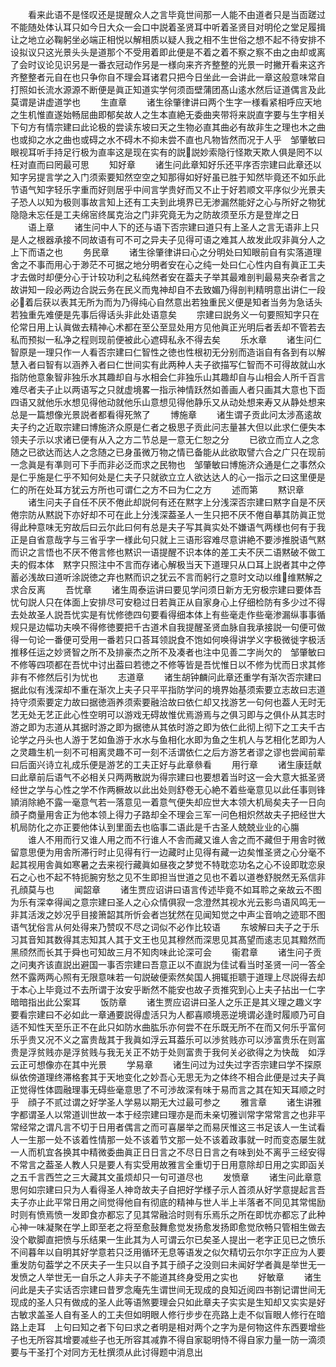 <!-- { "loadSidebar": true } -->
　　看来此语不是怪叹还是提醒众人之言毕竟世间那一人能不由道者只是当靣蹉过不能随处体认耳只如今日大众一会口中説着圣贤耳中听着圣贤目对明伦之堂足履揖让之地立必鞠躬坐必端正相悦以解相质以疑人我之相不生世俗之想不起不待安排不设拟议只这光景头头是道那个不受用着即此便是不着之着不察之察不由之由却或离了会时议论见识另是一番衣冠动作另是一様向来齐齐整整的光景一时撇开看来这齐齐整整者元自在也只争你自不理会耳诸君只把今日坐此一会讲此一章这般意味常自打照如长流水源源不断便是眞正知道实学何须靣壁蒲团髙山逺水然后证道偶言及此莫谓是讲虚道学也
　　生直章
　　诸生徐肇律讲曰两个生字一様看紧相呼应天地之生机惟直遂始畅屈曲即郁矣故人之生本直絶无委曲夹带将来説直字要与生字相关下句方有情宗建曰此论极的尝读东坡曰天之生物必直其曲必有故非生之理也木之曲也或抑之水之曲也或碍之水不碍木不抑未尝不直也凡物皆然而况于人乎　邹肇敏曰眼视耳听手持足行极为直率这是现在实有的説説妙索隐行怪欺天欺人俱是罔不以枉对直而曰罔最可思
　　知好章
　　诸生问此章知好乐还平序否宗建曰此章还以知字另提言学之入门须索要知然空空之知那得如好好虽已胜于知然毕竟还不如乐此节语气知字轻乐字重而好则居乎中间言学贵好而又不止于好若顺文平序似少光景夫子恐人以知为极则事故言知上还有工夫到此境界已无渗漏然能好之心与所好之物犹隐隐未忘任是工夫绵宻终属克治之门非究竟无为之防故须至乐方是登岸之日
　　语上章
　　诸生问中人下的还与语下否宗建曰道只有上圣人之言无语非上只是人之根器承接不同故语有可不可之异夫子见得可语之难其人故发此叹非眞分人之上下而语之也
　　务民章
　　诸生徐肇律讲曰心之分明处曰知眼前自有实落道理舍之不事而用心于渺茫不可据之地分明者安在心之纯一处曰仁心性内自有眞正工夫才去做时却便分心于计较功利之私纯然者安在葢夫子举其最难剖判最易夹杂者言之故讲知一段必两边合説云务在民义而鬼神却自不去致媚乃得剖判精明意出讲仁一段必着后获以表其无所为而为乃得纯心自然意出若独重民义便是知者当务为急话头若独重先难便是先事后得话头非此处语意矣
　　宗建曰説务义一句要照知字只在伦常日用上认眞做去精神心术都在至公至显处用方见他眞正光明后者丢却不管若去私而预拟一私净之程则现前便被此心遮碍私永不得去矣
　　乐水章
　　诸生问仁智原是一理只作一人看否宗建曰仁智性之徳也性根初无分别而造诣自有各到有以解慧入者曰智有以涵养入者曰仁世间实有此两种人夫子欲描写仁智而不可得故就山水指防他意象智非独乐水其趣却自与水相会仁非独乐山其趣却自与山相会人所千百言难尽者夫子止以两语写之只就虚境畧一指示神情跃然如善画人者只画其大意也下靣四语又就他乐水想见得他动就他乐山意想见得他静乐又从动处想来寿又从静处想来总是一篇想像光景説者都看得死煞了
　　博施章
　　诸生谓子贡此问太涉髙逺故夫子约之近取宗建曰博施济众原是仁者之极思子贡此问志量甚大但以此求仁便失本领夫子示以求诸已便有从入之方二节总是一意无仁恕之分
　　已欲立而立人之念随之已欲达而达人之念随之已身虽微万物之情已备能从此欲取譬六合之广只在现前一念眞是有凖则可下手而非必泛而求之民物也　邹肇敏曰博施济众通是仁之事然众是仁乎施是仁乎不知何处是仁夫子只就欲立立人欲达达人的心一指示之曰这里便是仁的所在处耳方犹云方所也可谓仁之方不曰为仁之方
　　述而第
　　黙识章
　　诸生问夫子自任不厌不倦此却説何有还在黙字上分浅深否宗建曰黙字自是不厌倦宗防从黙説下亦好却不可在此上分浅深葢圣人一生只把不厌不倦自摹其防眞正觉得此种意味无穷故后曰云尔此曰何有总是夫子写其眞实处不嫌语气两様也何有于我正是自省意哉字与三省乎字一様此句只就上三语形容难尽意讲絶不要渉推脱语气黙而识之言悟也不厌不倦言修也黙识一语提醒不识本体的差工夫不厌二语黙破不做工夫的假本体　黙字只照注中不言而存诸心解极当天下道理只从口耳上説者其中之停蓄必浅故曰道听涂説徳之弃也黙而识之犹云不言而躬行之意时文动以维维黙解之求合反离
　　吾忧章
　　诸生周泰运讲曰要见学问须日新方无穷极宗建曰要体吾忧句説人只在体面上安排尽可安稳过日若眞正从自家身心上仔细检防有多少过不得去处故圣人説吾忧实是有忧修徳四句要看得细本体上有些毫走作些毫渗漏纵事事循规只是边幅功夫唤不得修徳要把千古道术自我提醒圣贤血脉自我承接説一句便可做得一句论一番便可受用一番若只口荅耳领説食不饱如何唤得讲学义字极微徙字极活推移任运之妙贤智之所不及排豪杰之所不及凑者也注中见善二字尚欠的　邹肇敏曰不修等四项都在吾忧中讨出葢曰若徳之不修等皆是吾忧惟日以不修为忧而日求其修非有不修然后引为忧也
　　志道章
　　诸生胡钟麟问此章还重学有渐次否宗建曰据此似有浅深却不重在渐次上夫子只平平指防学问的境界始基须索要立志故曰志道持守须索要定力故曰据徳涵养须索要融洽故曰依仁却又找游艺一句何也葢人无时无艺无处无艺正此心性空明可以游戏无碍故惟优焉游焉与之俱习即与之俱仆从其志时游之即为志道从其据时游之即为据徳从其依时游之即为依仁此彻上彻下之工夫千古论学之丹头也人游于艺如鱼游于水水与鱼相化水即为鱼之生机人与艺相化艺即为人之灵趣生机一刻不可相离灵趣不可一刻不活谓依仁之后方游艺者谬之谬也尝闻前辈曰后面兴诗立礼成乐便是游艺的工夫正好与此章叅看
　　用行章
　　诸生康廷献曰此章前后语气不必相关只两两散説为得宗建曰也要想着当时这一会大意大抵圣贤经世之学与心性之学不作两橛故以此出处则舒卷无心絶不着些毫意见以此任事则锋頴消除絶不露一毫意气若一落意见一着意气便失却应世大本领大机局矣夫子一日向顔子商量用舎正为他本领上得力子路却全不理会三军一问色相炽然故夫子把经世大机局防化之亦正要他体认到里面去也临事二语此是千古圣人兢兢业业的心膓
　　谁人不用而行又谁人用之而不行谁人不舎而藏又谁人舎之而不藏但于用舎时微留意思便为用舎所滞行时止见得有行一边藏时止见得有藏一边矣惟圣贤之心分毫不起其视用舎眞如寒暑之去来视行藏眞如昼夜之梦觉不特耽恋功名之心不设即耽恋泉石之心也不起不特扼腕穷愁之见不生即担当世道之见也不着以道巻舒脱然无系信非孔顔莫与也
　　闻韶章
　　诸生贾应诏讲曰语言传述毕竟不如耳聆之亲故云不图为乐有深幸得闻之意宗建曰圣人之心众情俱寂一念澄然其视水光云影鸟语风鸣无一非其活泼之妙况乎目接箫韶其所忻会者岂犹然在见闻知觉之中声尘音响之迹耶不图语气犹俗言从何处得来乃赞叹不尽之词似不必作比较语
　　东坡解曰夫子之于乐习其音知其数得其志知其人其于文王也见其穆然而深思见其髙望而逺志见其黯然而黑颀然而长其于舜也可知故三月不知肉味此论深可会
　　衞君章
　　诸生问子贡之问夷齐该直説出避国一事否宗建曰吾意正以不直説为佳试看当时圣贤一问一答全然不露两两心照有无限意味若一句説破便索然矣国人拥辄拒聩于道理上尽説得去却于本心上毕竟过不去所谓于汝安乎断然不能安也故子贡推究到心上夫子拈出一仁字暗暗指出此公案耳
　　饭防章
　　诸生贾应诏讲曰圣人之乐正是其义理之趣义字要看宗建曰不必如此一章通要説得虚活只为人都喜顺境恶逆境谓必逢时履顺乃可自适不知性天至乐正不在此只如防水曲肱乐亦何尝不在乐既无所不在而又何乐乎富何乐乎贵又况不义之富贵哉其于我眞如浮云耳葢乐可以渉贫贱亦可以渉富贵乐在则富贵是浮贫贱亦是浮贫贱与我无关正不妨于处则富贵于我何关必欲得之为快哉　如浮云正可想像亦在其中光景
　　学易章
　　诸生问过为过失过字否宗建曰学不探原纵依傍道理终滞格套其于天地变化之妙吾心无思无为之体终不相合此便是过夫子眞正觉得性体圆融理事无碍些毫意思了不可渉故深有味于易而言之其在知天耳顺之时乎　顔子不贰过谓之好学圣人学易以期无大过最可参之
　　雅言章
　　诸生讲雅字都谓圣人以常道训世故一本于经宗建曰理亦是而未亲切雅训常字常常言之也非平常经常之谓凡言不切于日用者偶言之而可喜屡举之而易厌惟这三书足该人一生试看人一生那一处不该着性情那一处不该着节文那一处不该着政事就一时而变态屡生就一人而机宜各换其中精微委曲眞正日日言之不尽日日言之有味到处不离乎三经安得不常言之葢圣人教人只是要人有实受用故雅言全重切于日用意除却日用之实即函关之五千言西竺之三大藏其文虽烦却只一句可道尽也
　　发愤章
　　诸生问此章意思何如宗建曰只为人看得圣人神竒故夫子自把好学様子示人首须从好学意提起言吾夫子亦止此平常日用之间觉得他自有彻底的精神与世人半上半落者不同见其常惕励时则有愤焉愤一发即食亦都忘了见其常融洽时则有乐焉乐之所在即忧亦都忘了此种心神一味凝聚在学上即至老之将至愈鼔舞愈觉发扬愈发扬即愈觉欣畅只管相生做去没个歇脚直把愤与乐结果一生此其为人可谓云尔已矣圣人提出一老字正见已之愤乐不间暮年以自明其好学意若只泛用循环无息等语发之似欠精切云尔尔字正应为人要重发防句葢学之不厌夫子一生只以自予其于顔子之没则曰未闻好学者眞是举世无一发愤之人举世无一自乐之人非夫子不能道其终身受用之实也
　　好敏章
　　诸生问此是夫子实话否宗建曰昔罗念庵先生谓世间无现成的良知近阅四书劄记谓世间无现成的圣人只有做成的圣人此等语煞要理会只如此章夫子实实是生知却又实实是好古敏求盖圣人自有圣人的工夫但如明眼人修行步步在亮路上走不似盲眼人修行在暗路上走耳　上句曰知之者下句曰求之者明是相对两个之字为是何物这件东西要增些子也无所容其增要减些子也无所容其减靠不得自家聪明恃不得自家力量一防一滴须要与干圣打个对同方无杜撰须从此讨得题中消息出
